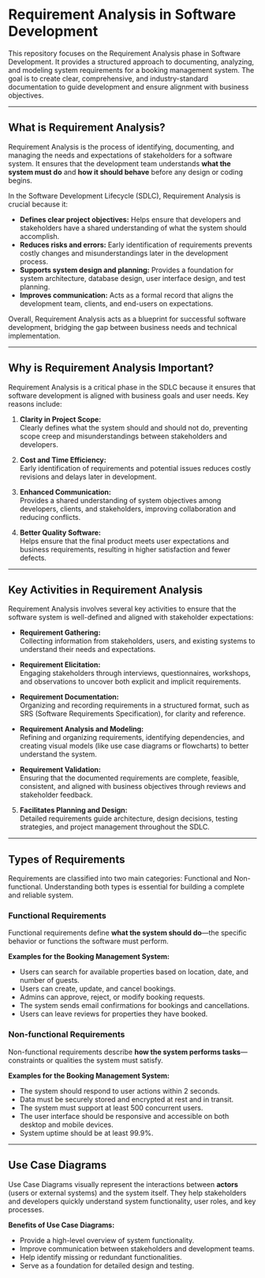 # Requirement Analysis in Software Development

This repository focuses on the Requirement Analysis phase in Software Development. It provides a structured approach to documenting, analyzing, and modeling system requirements for a booking management system. The goal is to create clear, comprehensive, and industry-standard documentation to guide development and ensure alignment with business objectives.

---

## What is Requirement Analysis?

Requirement Analysis is the process of identifying, documenting, and managing the needs and expectations of stakeholders for a software system. 
It ensures that the development team understands **what the system must do** and **how it should behave** before any design or coding begins.

In the Software Development Lifecycle (SDLC), Requirement Analysis is crucial because it:

- **Defines clear project objectives:** Helps ensure that developers and stakeholders have a shared understanding of what the system should accomplish.
- **Reduces risks and errors:** Early identification of requirements prevents costly changes and misunderstandings later in the development process.
- **Supports system design and planning:** Provides a foundation for system architecture, database design, user interface design, and test planning.
- **Improves communication:** Acts as a formal record that aligns the development team, clients, and end-users on expectations.

Overall, Requirement Analysis acts as a blueprint for successful software development, bridging the gap between business needs and technical implementation.

---

## Why is Requirement Analysis Important?

Requirement Analysis is a critical phase in the SDLC because it ensures that software development is aligned with business goals and user needs. Key reasons include:

1. **Clarity in Project Scope:**  
   Clearly defines what the system should and should not do, preventing scope creep and misunderstandings between stakeholders and developers.

2. **Cost and Time Efficiency:**  
   Early identification of requirements and potential issues reduces costly revisions and delays later in development.

3. **Enhanced Communication:**  
   Provides a shared understanding of system objectives among developers, clients, and stakeholders, improving collaboration and reducing conflicts.

4. **Better Quality Software:**  
   Helps ensure that the final product meets user expectations and business requirements, resulting in higher satisfaction and fewer defects.

---

## Key Activities in Requirement Analysis

Requirement Analysis involves several key activities to ensure that the software system is well-defined and aligned with stakeholder expectations:

- **Requirement Gathering:**  
  Collecting information from stakeholders, users, and existing systems to understand their needs and expectations.

- **Requirement Elicitation:**  
  Engaging stakeholders through interviews, questionnaires, workshops, and observations to uncover both explicit and implicit requirements.

- **Requirement Documentation:**  
  Organizing and recording requirements in a structured format, such as SRS (Software Requirements Specification), for clarity and reference.

- **Requirement Analysis and Modeling:**  
  Refining and organizing requirements, identifying dependencies, and creating visual models (like use case diagrams or flowcharts) to better understand the system.

- **Requirement Validation:**  
  Ensuring that the documented requirements are complete, feasible, consistent, and aligned with business objectives through reviews and stakeholder feedback.


5. **Facilitates Planning and Design:**  
   Detailed requirements guide architecture, design decisions, testing strategies, and project management throughout the SDLC.

---

## Types of Requirements

Requirements are classified into two main categories: Functional and Non-functional. Understanding both types is essential for building a complete and reliable system.

### Functional Requirements
Functional requirements define **what the system should do**—the specific behavior or functions the software must perform.

**Examples for the Booking Management System:**
- Users can search for available properties based on location, date, and number of guests.
- Users can create, update, and cancel bookings.
- Admins can approve, reject, or modify booking requests.
- The system sends email confirmations for bookings and cancellations.
- Users can leave reviews for properties they have booked.

### Non-functional Requirements
Non-functional requirements describe **how the system performs tasks**—constraints or qualities the system must satisfy.

**Examples for the Booking Management System:**
- The system should respond to user actions within 2 seconds.
- Data must be securely stored and encrypted at rest and in transit.
- The system must support at least 500 concurrent users.
- The user interface should be responsive and accessible on both desktop and mobile devices.
- System uptime should be at least 99.9%.

---

## Use Case Diagrams

Use Case Diagrams visually represent the interactions between **actors** (users or external systems) and the system itself. 
They help stakeholders and developers quickly understand system functionality, user roles, and key processes.

**Benefits of Use Case Diagrams:**
- Provide a high-level overview of system functionality.
- Improve communication between stakeholders and development teams.
- Help identify missing or redundant functionalities.
- Serve as a foundation for detailed design and testing.

